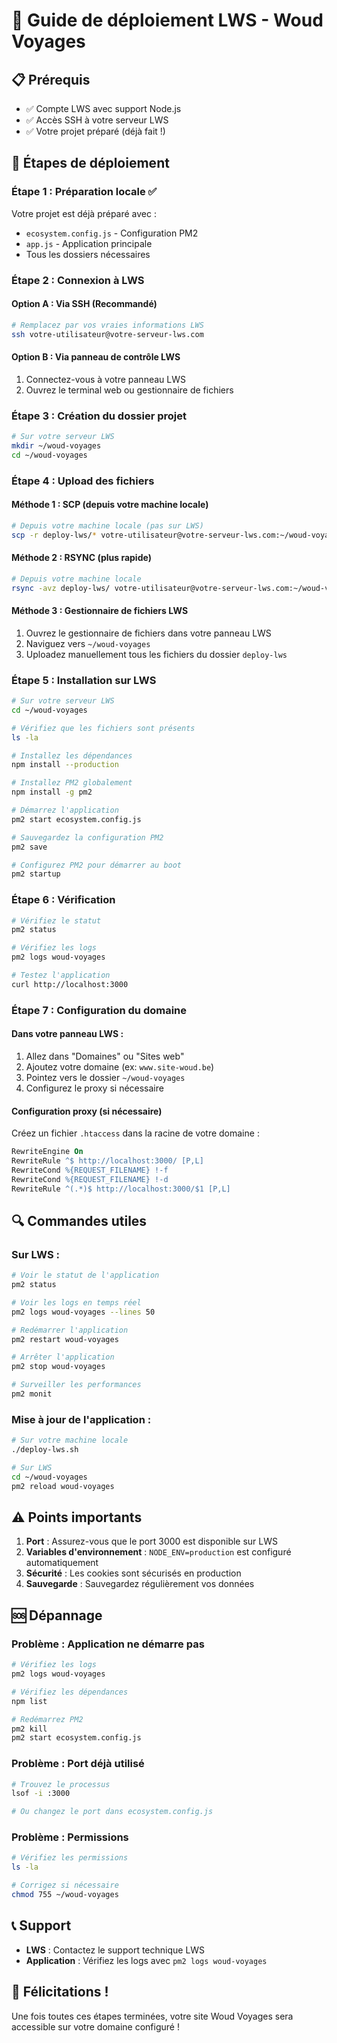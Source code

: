 # 🚀 Guide de déploiement LWS - Woud Voyages

## 📋 Prérequis
- ✅ Compte LWS avec support Node.js
- ✅ Accès SSH à votre serveur LWS
- ✅ Votre projet préparé (déjà fait !)

## 🔧 Étapes de déploiement

### **Étape 1 : Préparation locale** ✅
Votre projet est déjà préparé avec :
- `ecosystem.config.js` - Configuration PM2
- `app.js` - Application principale
- Tous les dossiers nécessaires

### **Étape 2 : Connexion à LWS**

#### Option A : Via SSH (Recommandé)
```bash
# Remplacez par vos vraies informations LWS
ssh votre-utilisateur@votre-serveur-lws.com
```

#### Option B : Via panneau de contrôle LWS
1. Connectez-vous à votre panneau LWS
2. Ouvrez le terminal web ou gestionnaire de fichiers

### **Étape 3 : Création du dossier projet**
```bash
# Sur votre serveur LWS
mkdir ~/woud-voyages
cd ~/woud-voyages
```

### **Étape 4 : Upload des fichiers**

#### Méthode 1 : SCP (depuis votre machine locale)
```bash
# Depuis votre machine locale (pas sur LWS)
scp -r deploy-lws/* votre-utilisateur@votre-serveur-lws.com:~/woud-voyages/
```

#### Méthode 2 : RSYNC (plus rapide)
```bash
# Depuis votre machine locale
rsync -avz deploy-lws/ votre-utilisateur@votre-serveur-lws.com:~/woud-voyages/
```

#### Méthode 3 : Gestionnaire de fichiers LWS
1. Ouvrez le gestionnaire de fichiers dans votre panneau LWS
2. Naviguez vers `~/woud-voyages`
3. Uploadez manuellement tous les fichiers du dossier `deploy-lws`

### **Étape 5 : Installation sur LWS**

```bash
# Sur votre serveur LWS
cd ~/woud-voyages

# Vérifiez que les fichiers sont présents
ls -la

# Installez les dépendances
npm install --production

# Installez PM2 globalement
npm install -g pm2

# Démarrez l'application
pm2 start ecosystem.config.js

# Sauvegardez la configuration PM2
pm2 save

# Configurez PM2 pour démarrer au boot
pm2 startup
```

### **Étape 6 : Vérification**

```bash
# Vérifiez le statut
pm2 status

# Vérifiez les logs
pm2 logs woud-voyages

# Testez l'application
curl http://localhost:3000
```

### **Étape 7 : Configuration du domaine**

#### Dans votre panneau LWS :
1. Allez dans "Domaines" ou "Sites web"
2. Ajoutez votre domaine (ex: `www.site-woud.be`)
3. Pointez vers le dossier `~/woud-voyages`
4. Configurez le proxy si nécessaire

#### Configuration proxy (si nécessaire)
Créez un fichier `.htaccess` dans la racine de votre domaine :
```apache
RewriteEngine On
RewriteRule ^$ http://localhost:3000/ [P,L]
RewriteCond %{REQUEST_FILENAME} !-f
RewriteCond %{REQUEST_FILENAME} !-d
RewriteRule ^(.*)$ http://localhost:3000/$1 [P,L]
```

## 🔍 Commandes utiles

### **Sur LWS :**
```bash
# Voir le statut de l'application
pm2 status

# Voir les logs en temps réel
pm2 logs woud-voyages --lines 50

# Redémarrer l'application
pm2 restart woud-voyages

# Arrêter l'application
pm2 stop woud-voyages

# Surveiller les performances
pm2 monit
```

### **Mise à jour de l'application :**
```bash
# Sur votre machine locale
./deploy-lws.sh

# Sur LWS
cd ~/woud-voyages
pm2 reload woud-voyages
```

## ⚠️ Points importants

1. **Port** : Assurez-vous que le port 3000 est disponible sur LWS
2. **Variables d'environnement** : `NODE_ENV=production` est configuré automatiquement
3. **Sécurité** : Les cookies sont sécurisés en production
4. **Sauvegarde** : Sauvegardez régulièrement vos données

## 🆘 Dépannage

### **Problème : Application ne démarre pas**
```bash
# Vérifiez les logs
pm2 logs woud-voyages

# Vérifiez les dépendances
npm list

# Redémarrez PM2
pm2 kill
pm2 start ecosystem.config.js
```

### **Problème : Port déjà utilisé**
```bash
# Trouvez le processus
lsof -i :3000

# Ou changez le port dans ecosystem.config.js
```

### **Problème : Permissions**
```bash
# Vérifiez les permissions
ls -la

# Corrigez si nécessaire
chmod 755 ~/woud-voyages
```

## 📞 Support

- **LWS** : Contactez le support technique LWS
- **Application** : Vérifiez les logs avec `pm2 logs woud-voyages`

## 🎉 Félicitations !

Une fois toutes ces étapes terminées, votre site Woud Voyages sera accessible sur votre domaine configuré ! 